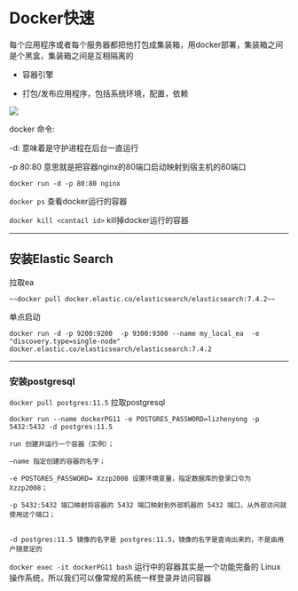 # Docker快速

每个应用程序或者每个服务器都把他打包成集装箱，用docker部署，集装箱之间是个黑盒，集装箱之间是互相隔离的

* 容器引擎

* 打包/发布应用程序，包括系统环境，配置，依赖

![](C:\Users\YONG\Desktop\dockervsvps.png)

docker 命令:

-d: 意味着是守护进程在后台一直运行

-p 80:80  意思就是把容器nginx的80端口启动映射到宿主机的80端口

`docker run -d -p 80:80 nginx`

`docker ps` 查看docker运行的容器

`docker kill <contail id>` kill掉docker运行的容器

---------------------

## 安装Elastic Search

拉取ea

`~~docker pull docker.elastic.co/elasticsearch/elasticsearch:7.4.2~~` 

单点启动

`docker run -d -p 9200:9200  -p 9300:9300 --name my_local_ea  -e "discovery.type=single-node" docker.elastic.co/elasticsearch/elasticsearch:7.4.2`

----------------------------------------

### 安装postgresql

`docker pull postgres:11.5` 拉取postgresql

`docker run --name dockerPG11 -e POSTGRES_PASSWORD=lizhenyong -p 5432:5432 -d postgres:11.5`

```
run 创建并运行一个容器（实例）；

–name 指定创建的容器的名字；

-e POSTGRES_PASSWORD= Xzzp2008 设置环境变量，指定数据库的登录口令为 Xzzp2008；

-p 5432:5432 端口映射将容器的 5432 端口映射到外部机器的 5432 端口，从外部访问就使用这个端口；


-d postgres:11.5 镜像的名字是 postgres:11.5，镜像的名字是查询出来的，不是由用户随意定的
```

`docker exec -it dockerPG11 bash` 运行中的容器其实是一个功能完备的 Linux 操作系统，所以我们可以像常规的系统一样登录并访问容器
